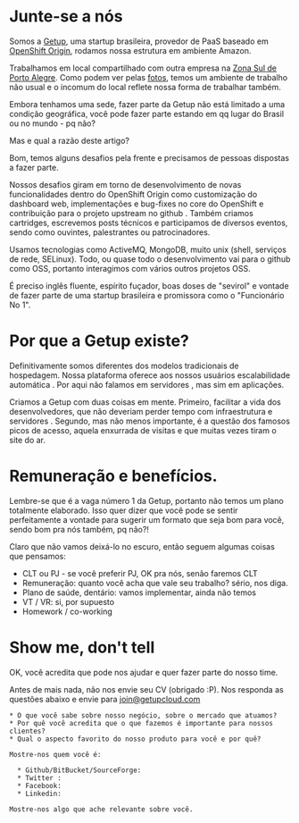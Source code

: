 Junte-se a nós
==============

Somos a [Getup](http://getupcloud.com), uma startup brasileira, provedor de PaaS baseado em [OpenShift Origin](https://github.com/openshift), rodamos nossa estrutura em ambiente Amazon. 
 
Trabalhamos em local compartilhado com outra empresa na [Zona Sul de Porto Alegre](https://maps.google.com/maps?f=q&source=s_q&hl=en&geocode=&q=Getup+Cloud&aq=0&oq=getup+cloud&sll=-29.688053,-48.955078&sspn=25.960019,46.538086&vpsrc=0&ie=UTF8&hq=Getup+Cloud&hnear=&ll=-30.1187,-51.239719&spn=0.101564,0.181789&t=m&z=13&iwloc=A&cid=9764247768875011687). Como podem ver pelas [fotos](https://www.facebook.com/media/set/?set=a.195184477230046.49148.193285710753256&type=3), temos um ambiente de trabalho não usual e o incomum do local reflete nossa forma de trabalhar também.

Embora tenhamos uma sede, fazer parte da Getup não está limitado a uma condição geográfica, você pode fazer parte estando em qq lugar do Brasil ou no mundo - pq não?

Mas e qual a razão deste artigo?
 
Bom, temos alguns desafios pela frente e precisamos de pessoas dispostas a fazer parte.

Nossos desafios giram em torno de desenvolvimento de novas funcionalidades dentro do OpenShift Origin como  customização do dashboard web, implementações e bug-fixes no core do OpenShift e contribuição para o projeto upstream no github . Também criamos cartridges, escrevemos posts técnicos e  participamos de  diversos eventos, sendo como ouvintes, palestrantes ou patrocinadores. 
 
Usamos tecnologias como ActiveMQ, MongoDB, muito unix (shell, serviços de rede, SELinux). Todo, ou quase todo o desenvolvimento vai para o github como OSS,  portanto interagimos com vários outros projetos OSS. 
 
É preciso inglês fluente, espírito fuçador, boas doses de "sevirol" e vontade de fazer parte de uma startup brasileira e promissora como o "Funcionário No 1".

Por que a Getup existe?
=======================

Definitivamente somos diferentes dos modelos tradicionais de hospedagem. Nossa plataforma oferece aos nossos usuários escalabilidade automática . Por aqui não falamos em servidores , mas sim em aplicações. 

Criamos a Getup com duas coisas em mente. Primeiro, facilitar a vida dos desenvolvedores, que não deveriam perder tempo com infraestrutura e servidores . Segundo, mas não menos importante, é a questão dos famosos picos de acesso, aquela enxurrada de visitas e que muitas vezes tiram o site do ar.

Remuneração e benefícios.
=========================

Lembre-se que é a vaga número 1 da Getup, portanto não temos um plano totalmente elaborado. Isso quer dizer que você pode se sentir perfeitamente a vontade para sugerir um formato que seja bom para você, sendo bom pra nós também, pq não?!

Claro que não vamos deixá-lo no escuro, então seguem algumas coisas que pensamos:
 
* CLT ou PJ - se você preferir PJ, OK pra nós, senão faremos CLT
* Remuneração: quanto você acha que vale seu trabalho? sério, nos diga.
* Plano de saúde, dentário: vamos implementar, ainda não temos
* VT / VR: si, por supuesto 
* Homework / co-working

Show me, don't tell
===================

OK, você acredita que pode nos ajudar e quer fazer parte do nosso time.

Antes de mais nada, não nos envie seu CV (obrigado :P). Nos responda as questões abaixo e envie para [join@getupcloud.com](mailto:join@getupcloud.com)

```
* O que você sabe sobre nosso negócio, sobre o mercado que atuamos?
* Por quê você acredita que o que fazemos é importante para nossos clientes?
* Qual o aspecto favorito do nosso produto para você e por quê?

Mostre-nos quem você é:
 
  * Github/BitBucket/SourceForge:
  * Twitter :
  * Facebook:
  * Linkedin:

Mostre-nos algo que ache relevante sobre você.
```

